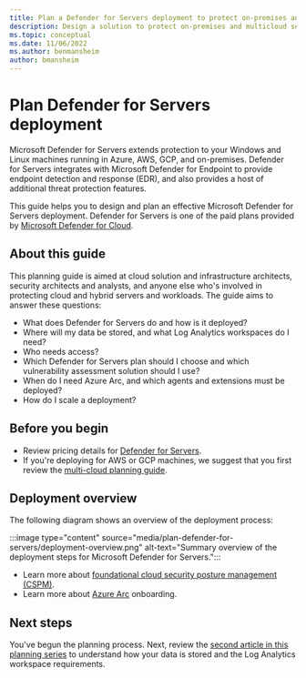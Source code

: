 ```yaml
---
title: Plan a Defender for Servers deployment to protect on-premises and multicloud servers
description: Design a solution to protect on-premises and multicloud servers with Defender for Servers 
ms.topic: conceptual
ms.date: 11/06/2022
ms.author: benmansheim
author: bmansheim
---
```

# Plan Defender for Servers deployment

Microsoft Defender for Servers extends protection to your Windows and Linux machines running in Azure, AWS, GCP, and on-premises. Defender for Servers integrates with Microsoft Defender for Endpoint to provide endpoint detection and response (EDR), and also provides a host of additional threat protection features.

This guide helps you to design and plan an effective Microsoft Defender for Servers deployment. Defender for Servers is one of the paid plans provided by [Microsoft Defender for Cloud](defender-for-cloud-introduction.md).

## About this guide

This planning guide is aimed at cloud solution and infrastructure architects, security architects and analysts, and anyone else who's involved in protecting cloud and hybrid servers and workloads. The guide aims to answer these questions:

- What does Defender for Servers do and how is it deployed?
- Where will my data be stored, and what Log Analytics workspaces do I need?
- Who needs access?
- Which Defender for Servers plan should I choose and which vulnerability assessment solution should I use?
- When do I need Azure Arc, and which agents and extensions must be deployed?
- How do I scale a deployment?

## Before you begin

- Review pricing details for [Defender for Servers](https://azure.microsoft.com/pricing/details/defender-for-cloud/).
- If you're deploying for AWS or GCP machines, we suggest that you first review the [multi-cloud planning guide](plan-multicloud-security-get-started.md).

## Deployment overview

The following diagram shows an overview of the deployment process:

:::image type="content" source="media/plan-defender-for-servers/deployment-overview.png" alt-text="Summary overview of the deployment steps for Microsoft Defender for Servers.":::

- Learn more about [foundational cloud security posture management (CSPM)](concept-cloud-security-posture-management.md#defender-cspm-plan-options).
- Learn more about [Azure Arc](../azure-arc/index.yml) onboarding.

## Next steps

You've begun the planning process. Next, review the [second article in this planning series](plan-defender-for-servers-data-workspace.md) to understand how your data is stored and the Log Analytics workspace requirements.
